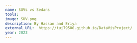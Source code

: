 ```yaml
---
name: SUVs vs Sedans
tools: 
image: SUV.png
description: By Hassan and Eriya
external_URL:  https://tui79500.github.io/DataVisProject/
year: 2023
---
```

